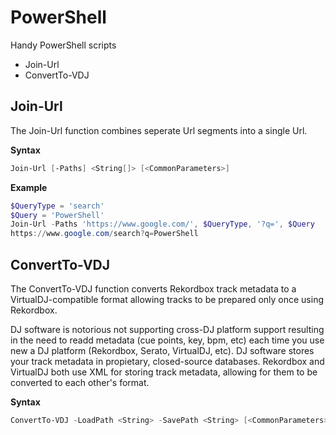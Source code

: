 
# PowerShell

Handy PowerShell scripts

* Join-Url
* ConvertTo-VDJ

## Join-Url

The Join-Url function combines seperate Url segments into a single Url.

**Syntax**
```powershell
Join-Url [-Paths] <String[]> [<CommonParameters>]
```

**Example**
```powershell
$QueryType = 'search'
$Query = 'PowerShell'
Join-Url -Paths 'https://www.google.com/', $QueryType, '?q=', $Query
https://www.google.com/search?q=PowerShell
```

## ConvertTo-VDJ

The ConvertTo-VDJ function converts Rekordbox track metadata to a VirtualDJ-compatible format allowing tracks to be prepared only once using Rekordbox.

DJ software is notorious not supporting cross-DJ platform support resulting in the need to readd metadata (cue points, key, bpm, etc) each time you use new a DJ platform (Rekordbox, Serato, VirtualDJ, etc). DJ software stores your track metadata in propietary, closed-source databases. Rekordbox and VirtualDJ both use XML for storing track metadata, allowing for them to be converted to each other's format.

**Syntax**
```powershell
ConvertTo-VDJ -LoadPath <String> -SavePath <String> [<CommonParameters>]
```
